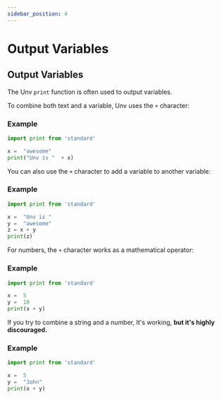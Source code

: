 ```yaml
---
sidebar_position: 4
---
```


# Output Variables

## Output Variables

The Unv `print` function is often used to output variables.

To combine both text and a variable, Unv uses the `+` character:

### Example

```py
import print from 'standard'

x =  "awesome"
print("Unv is "  + x)
```

You can also use the `+` character to add a variable to another variable:

### Example

```py
import print from 'standard'

x =  "Unv is "
y =  "awesome"
z = x + y
print(z)
```

For numbers, the `+` character works as a mathematical operator:

### Example

```py
import print from 'standard'

x =  5
y =  10
print(x + y)
```

If you try to combine a string and a number, It's working, **but it's highly discouraged.**

### Example

```py
import print from 'standard'

x =  5
y =  "John"
print(x + y)
```
